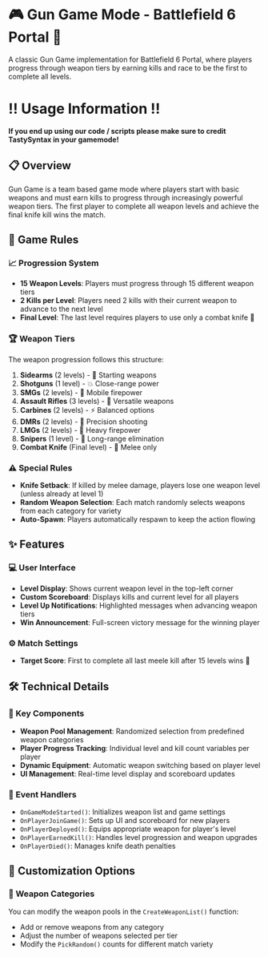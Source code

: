# 🎮 Gun Game Mode - Battlefield 6 Portal 🔫

A classic Gun Game implementation for Battlefield 6 Portal, where players progress through weapon tiers by earning kills and race to be the first to complete all levels.


# ‼️  Usage Information ‼️
**If you end up using our code / scripts please make sure to credit TastySyntax in your gamemode!**

## 📋 Overview

Gun Game is a team based game mode where players start with basic weapons and must earn kills to progress through increasingly powerful weapon tiers. The first player to complete all weapon levels and achieve the final knife kill wins the match.

## 📜 Game Rules

### 📈 Progression System

- **15 Weapon Levels**: Players must progress through 15 different weapon tiers
- **2 Kills per Level**: Players need 2 kills with their current weapon to advance to the next level
- **Final Level**: The last level requires players to use only a combat knife 🔪

### 🏆 Weapon Tiers

The weapon progression follows this structure:

1. **Sidearms** (2 levels) - 🔫 Starting weapons
2. **Shotguns** (1 level) - 💥 Close-range power
3. **SMGs** (2 levels) - 🔫 Mobile firepower  
4. **Assault Rifles** (3 levels) - 🎯 Versatile weapons
5. **Carbines** (2 levels) - ⚡ Balanced options
6. **DMRs** (2 levels) - 🎯 Precision shooting
7. **LMGs** (2 levels) - 💪 Heavy firepower
8. **Snipers** (1 level) - 🔭 Long-range elimination
9. **Combat Knife** (Final level) - 🔪 Melee only

### ⚠️ Special Rules
- **Knife Setback**: If killed by melee damage, players lose one weapon level (unless already at level 1)
- **Random Weapon Selection**: Each match randomly selects weapons from each category for variety
- **Auto-Spawn**: Players automatically respawn to keep the action flowing

## ✨ Features

### 💻 User Interface
- **Level Display**: Shows current weapon level in the top-left corner
- **Custom Scoreboard**: Displays kills and current level for all players
- **Level Up Notifications**: Highlighted messages when advancing weapon tiers
- **Win Announcement**: Full-screen victory message for the winning player

### ⚙️ Match Settings
- **Target Score**: First to complete all last meele kill after 15 levels wins 🏅

## 🛠️ Technical Details

### 🧩 Key Components

- **Weapon Pool Management**: Randomized selection from predefined weapon categories
- **Player Progress Tracking**: Individual level and kill count variables per player
- **Dynamic Equipment**: Automatic weapon switching based on player level  
- **UI Management**: Real-time level display and scoreboard updates

### 📡 Event Handlers

- `OnGameModeStarted()`: Initializes weapon list and game settings
- `OnPlayerJoinGame()`: Sets up UI and scoreboard for new players  
- `OnPlayerDeployed()`: Equips appropriate weapon for player's level
- `OnPlayerEarnedKill()`: Handles level progression and weapon upgrades
- `OnPlayerDied()`: Manages knife death penalties

## 🔧 Customization Options

### 🎨 Weapon Categories
You can modify the weapon pools in the `CreateWeaponList()` function:
- Add or remove weapons from any category
- Adjust the number of weapons selected per tier
- Modify the `PickRandom()` counts for different match variety
